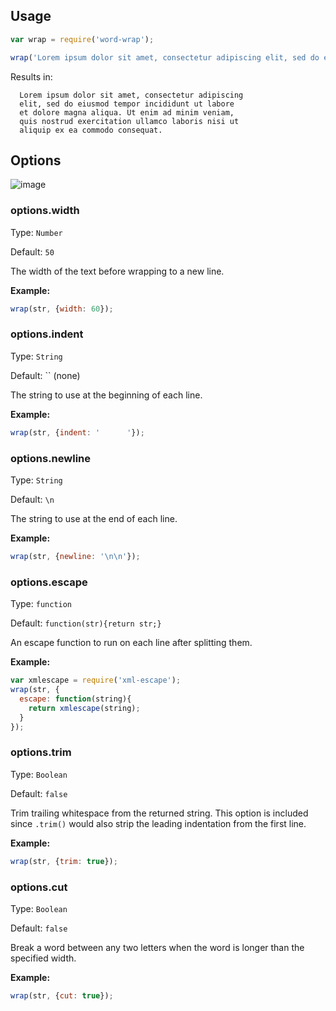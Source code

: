 ## Usage

```js
var wrap = require('word-wrap');

wrap('Lorem ipsum dolor sit amet, consectetur adipiscing elit, sed do eiusmod tempor incididunt ut labore et dolore magna aliqua. Ut enim ad minim veniam, quis nostrud exercitation ullamco laboris nisi ut aliquip ex ea commodo consequat.');
```

Results in:

```
  Lorem ipsum dolor sit amet, consectetur adipiscing
  elit, sed do eiusmod tempor incididunt ut labore
  et dolore magna aliqua. Ut enim ad minim veniam,
  quis nostrud exercitation ullamco laboris nisi ut
  aliquip ex ea commodo consequat.
```


## Options

![image](https://cloud.githubusercontent.com/assets/383994/6543728/7a381c08-c4f6-11e4-8b7d-b6ba197569c9.png)


### options.width

Type: `Number`

Default: `50`

The width of the text before wrapping to a new line.

**Example:**

```js
wrap(str, {width: 60});
```


### options.indent

Type: `String`

Default: `` (none)

The string to use at the beginning of each line.

**Example:**

```js
wrap(str, {indent: '      '});
```


### options.newline

Type: `String`

Default: `\n`

The string to use at the end of each line.

**Example:**

```js
wrap(str, {newline: '\n\n'});
```

### options.escape

Type: `function`

Default: `function(str){return str;}`

An escape function to run on each line after splitting them.

**Example:**

```js
var xmlescape = require('xml-escape');
wrap(str, {
  escape: function(string){
    return xmlescape(string);
  }
});
```

### options.trim

Type: `Boolean`

Default: `false`

Trim trailing whitespace from the returned string. This option is included since `.trim()` would also strip the leading indentation from the first line.

**Example:**

```js
wrap(str, {trim: true});
```

### options.cut

Type: `Boolean`

Default: `false`

Break a word between any two letters when the word is longer than the specified width.

**Example:**

```js
wrap(str, {cut: true});
```
